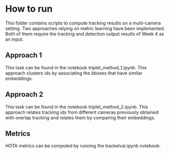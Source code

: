 # How to run
This folder contains scripts to compute tracking results on a multi-camera setting. Two approaches relying on metric learning have been implemented. Both of them require the tracking and detection output results of Week 4 as an input.

## Approach 1
This task can be found in the notebook triplet_method_1.ipynb. This approach clusters ids by associating the bboxes that have similar embeddings.

## Approach 2
This task can be found in the notebook triplet_method_2.ipynb. This approach relates tracking ids from different cameras previously obtained with overlap tracking and relates them by comparing their embeddings.

## Metrics
HOTA metrics can be computed by running the trackelval.ipynb notebook.
